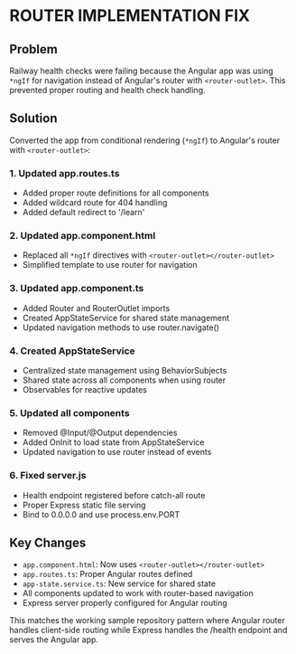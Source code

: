 # ROUTER IMPLEMENTATION FIX

## Problem

Railway health checks were failing because the Angular app was using `*ngIf` for navigation instead of Angular's router with `<router-outlet>`. This prevented proper routing and health check handling.

## Solution

Converted the app from conditional rendering (`*ngIf`) to Angular's router with `<router-outlet>`:

### 1. Updated app.routes.ts

- Added proper route definitions for all components
- Added wildcard route for 404 handling
- Added default redirect to '/learn'

### 2. Updated app.component.html

- Replaced all `*ngIf` directives with `<router-outlet></router-outlet>`
- Simplified template to use router for navigation

### 3. Updated app.component.ts

- Added Router and RouterOutlet imports
- Created AppStateService for shared state management
- Updated navigation methods to use router.navigate()

### 4. Created AppStateService

- Centralized state management using BehaviorSubjects
- Shared state across all components when using router
- Observables for reactive updates

### 5. Updated all components

- Removed @Input/@Output dependencies
- Added OnInit to load state from AppStateService
- Updated navigation to use router instead of events

### 6. Fixed server.js

- Health endpoint registered before catch-all route
- Proper Express static file serving
- Bind to 0.0.0.0 and use process.env.PORT

## Key Changes

- `app.component.html`: Now uses `<router-outlet></router-outlet>`
- `app.routes.ts`: Proper Angular routes defined
- `app-state.service.ts`: New service for shared state
- All components updated to work with router-based navigation
- Express server properly configured for Angular routing

This matches the working sample repository pattern where Angular router handles client-side routing while Express handles the /health endpoint and serves the Angular app.
